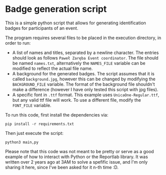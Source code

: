 # Badge generation script

This is a simple python script that allows for generating identification badges for participants of an event.

The program requires several files to be placed in the execution directory, in order to run:
 - A list of names and titles, separated by a newline character. The entries should look as follows `Paweł Zaręba Event coordinator`. The file should be named `names.txt`, alternatively the `NAMES_FILE` variable can be modified to reflect the actual file name.
 - A background for the generated badges. The script assumes that it is called `background.jpg`, however this can be changed by modifying the `BACKGROUND_FILE` variable. The format of the background file shouldn't make a difference (however I have only tested this script with jpg files).
 - A specific font in `.ttf` format. This example uses `UnicaOne-Regular.ttf`, but any valid ttf file will work. To use a different file, modify the `FONT_FILE` variable.


To run this code, first install the dependencies via:
```shell
pip install -r requirements.txt
```

Then just execute the script:
```shell
python3 main,py
```




Please note that this code was not meant to be pretty or serve as a good example of how to interact with Python or the Reportlab library. It was written over 2 years ago at 3AM to solve a spefific issue, and I'm only sharing it here, since I've been asked for it n-th time :D.